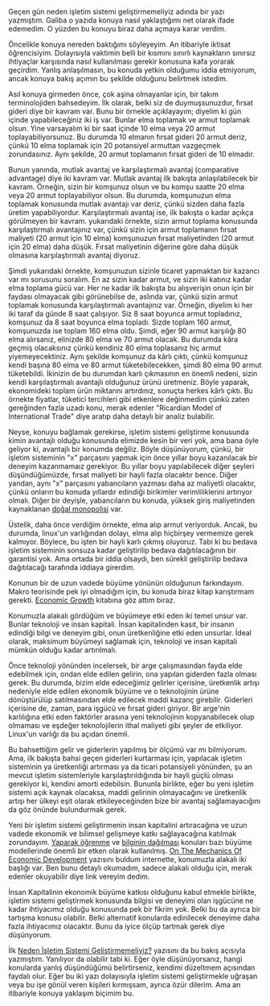 <!-- 
.. description: Neden işletim sistemi geliştirmemeliyiz konusunda ek yazı.
.. date: 2013/10/24 16:38
.. title: Neden İşletim Sistemi Geliştirmemeliyiz - Ekleme
.. slug: neden-isletim-sistemi-gelistirmemeliyiz-ekleme
-->


Geçen gün neden işletim sistemi geliştirmemeliyiz adında bir yazı yazmıştım.
Galiba o yazıda konuya nasıl yaklaştığımı net olarak ifade edemedim. O yüzden
bu konuyu biraz daha açmaya karar verdim. <!-- TEASER_END -->

Öncelikle konuya nereden baktığımı söyleyeyim. An itibariyle iktisat
öğrencisiyim. Dolayısıyla vaktimin belli bir kısmını sınırlı kaynakların
sınırsız ihtiyaçlar karşısında nasıl kullanılması gerekir konusuna kafa yorarak
geçirdim. Yanlış anlaşılmasın, bu konuda yetkin olduğumu iddia etmiyorum, ancak
konuya bakış açımın bu şekilde olduğunu belirtmek istedim.

Asıl konuya girmeden önce, çok aşina olmayanlar için, bir takım terminolojiden
bahsedeyim. İlk olarak, belki siz de duymuşsunuzdur, fırsat gideri diye
bir kavram var. Bunu bir örnekle açıklayayım; diyelim ki gün içinde
yapabileceğiniz iki iş var. Bunlar elma toplamak ve armut toplamak olsun. Yine
varsayalım ki bir saat içinde 10 elma veya 20 armut toplayabiliyorsunuz. Bu
durumda 10 elmanın fırsat gideri 20 armut deriz, çünkü 10 elma toplamak için 20
potansiyel armuttan vazgeçmek zorundasınız. Aynı şekilde, 20 armut toplamanın
fırsat gideri de 10 elmadır.

Bunun yanında, mutlak avantaj ve karşılaştırmalı avantaj (comparative
advantage) diye iki kavram var. Mutlak avantaj ilk bakışta anlaşılabilecek bir
kavram. Örneğin, sizin bir komşunuz olsun ve bu komşu saatte 20 elma veya 20
armut toplayabiliyor olsun. Bu durumda, komşunuzun elma toplamak konusunda
mutlak avantajı var deriz, çünkü sizden daha fazla üretim yapabiliyordur.
Karşılaştırmalı avantaj ise, ilk bakışta o kadar açıkça görülmeyen bir kavram.
yukarıdaki örnekte, sizin armut toplama konusunda karşılaştırmalı avantajınız
var, çünkü sizin için armut toplamanın fırsat maliyeti (20 armut için 10 elma)
komşunuzun fırsat maliyetinden (20 armut için 20 elma) daha düşük. Fırsat
maliyetinin diğerine göre daha düşük olmasına karşılaştırmalı avantaj diyoruz.

Şimdi yukarıdaki örnekte, komşunuzun sizinle ticaret yapmaktan bir kazancı
var mı sorusunu soralım. En az sizin kadar armut, ve sizin iki katınız kadar
elma toplama gücü var. Her ne kadar ilk bakışta bu alışverişin onun için bir
faydası olmayacak gibi görünebilse de, aslında var, çünkü sizin armut toplamak
konusunda karşılaştırmalı avantajınız var. Örneğin, diyelim ki her iki taraf da
günde 8 saat çalışıyor. Siz 8 saat boyunca armut topladınız, komşunuz da 8 saat
boyunca elma topladı. Sizde toplam 160 armut, komşunuzda ise toplam 160 elma
oldu. Şimdi, eğer 90 armut karşılığı 80 elma alırsanız, elinizde 80 elma ve
70 armut olacak. Bu durumda kâra geçmiş olacaksınız çünkü kendiniz 80 elma
toplasanız hiç armut yiyemeyecektiniz. Aynı şekilde komşunuz da kârlı çıktı,
çünkü komşunuz kendi başına 80 elma ve 80 armut tüketebilecekken, şimdi 80
elma 90 armut tüketebildi. İkinizin de bu durumdan karlı çıkmasının en önemli
nedeni, sizin kendi karşılaştırmalı avantajlı olduğunuz ürünü üretmeniz.
Böyle yaparak, ekonomideki toplam ürün miktarını artırdınız, sonuçta herkes
kârlı çıktı. Bu örnekte fiyatlar, tüketici tercihleri gibi etkenlere değinmedim
çünkü zaten gereğinden fazla uzadı konu, merak edenler "Ricardian Model of
International Trade" diye aratıp daha detaylı bir analiz bulabilir.

Neyse, konuyu bağlamak gerekirse, işletim sistemi geliştirme konusunda kimin
avantajlı olduğu konusunda elimizde kesin bir veri yok, ama bana öyle geliyor
ki, avantajlı bir konumda değiliz. Böyle düşünüyorum, çünkü, bir işletim
sisteminin "x" parçasını yapmak için önce yıllar boyu kazanılacak bir deneyim
kazanmamaız gerekiyor. Bu yıllar boyu yapılabilecek diğer şeyleri
düşündüğümüzde, fırsat maliyeti bir hayli fazla olacaktır bence. Diğer yandan,
aynı "x" parçasını yabancıların yazması daha az maliyetli olacaktır, çünkü
onların bu konuda yıllardır edindiği birikimler verimliliklerini artırıyor
olmalı. Diğer bir deyişle, yabancıların bu konuda, yüksek giriş maliyetinden
kaynaklanan [doğal monopolisi](http://en.wikipedia.org/wiki/Natural_monopoly)
var.

Üstelik, daha önce verdiğim örnekte, elma alıp armut veriyorduk. Ancak, bu
durumda, linux'un varlığından dolayı, elma alıp hiçbirşey vermemize gerek
kalmıyor. Böylece, bu işten bir hayli karlı çıkmış oluyoruz. Tabi ki bu bedava
işletim sisteminin sonsuza kadar geliştirilip bedava dağıtılacağının bir
garantisi yok. Ama ortada bir iddia olsaydı, ben sürekli geliştirilip bedava
dağıtılacağı tarafında iddiaya girerdim.

Konunun bir de uzun vadede büyüme yönünün olduğunun farkındayım. Makro
teorisinde pek iyi olmadığım için, bu konuda biraz kitap karıştırmam
gerekti. [Economic Growth](http://www.amazon.com/Economic-Growth-Robert-J-Barro/dp/0262025531)
kitabına göz attım biraz.

Konumuzla alakalı gördüğüm ve büyümeye etki eden iki temel unsur var. Bunlar
teknoloji ve insan kapitali. İnsan kapitalinden kasıt, bir insanın edindiği
bilgi ve deneyim gibi, onun üretkenliğine etki eden unsurlar. İdeal olarak,
maksimum büyümeyi sağlamak için, teknoloji ve insan kapitali mümkün olduğu
kadar artırılmalı.

Önce teknoloji yönünden incelersek, bir arge çalışmasından fayda elde edebilmek
için, ondan elde edilen gelirin, ona yapılan giderden fazla olması gerek. Bu
durumda, bizim elde edeceğimiz gelirler içerisine, üretkenlik artışı nedeniyle
elde edilen ekonomik büyüme ve o teknolojinin ürüne dönüştürülüp satılmasından
elde edilecek maddi kazanç girebilir. Giderleri içerisine de, zaman, para
işgücü ve fırsat gideri giriyor. Bir arge'nin karlılığına etki eden faktörler
arasına yeni teknolojinin kopyanabilecek olup olmaması ve eşdeğer teknolojilerin
ithal maliyeti gibi şeyler de etkiliyor. Linux'un varlığı da bu açıdan önemli.

Bu bahsettiğim gelir ve giderlerin yapılmış bir ölçümü var mı bilmiyorum. Ama,
ilk bakışta bahsi geçen giderleri kurtarması için, yapılacak işletim sisteminin
ya üretkenliği artırması ya da ticari potansiyeli yönünden, şu an mevcut işletim
sistemleriyle karşılaştırıldığında bir hayli güçlü olması gerekiyor ki, kendini
amorti edebilsin. Bununla birlikte, eğer bu yeni işletim sistemi açık kaynak
olacaksa, maddi gelirinin olmayacağını ve üretkenlik artışı her ülkeyi eşit
olarak etkileyeceğinden bize bir avantaj sağlamayacığını da göz önünde
bulundurmak gerek.

Yeni bir işletim sistemi geliştirmenin insan kapitalini artıracağına ve uzun 
vadede ekonomik ve bilimsel gelişmeye katkı sağlayacağına katılmak zorundayım.
[Yaparak öğrenme](http://en.wikipedia.org/wiki/Learning-by-doing_(economics))
ve [bilginin dağılması](http://en.wikipedia.org/wiki/Knowledge_spillover)
konuları bazı büyüme modellerinde önemli bir etken olarak kullanılmış.
[On The Mechanics Of Economic Development](http://www.fordham.edu/economics/mcleod/LucasMechanicsEconomicGrowth.pdf)
yazısını buldum internette, konumuzla alakalı iki başlığı var. Ben bunu detaylı
okumadım, sadece alakalı olduğu için, merak edenler okuyabilir diye link
vereyim dedim.

İnsan Kapitalinin ekonomik büyüme katkısı olduğunu kabul etmekle birlikte,
işletim sistemi geliştirmek konusunda bilgisi ve deneyimi olan işgücüne ne
kadar ihtiyacımız olduğu konusunda pek bir fikrim yok. Belki bu da ayrıca
bir tartışma konusu olabilir. Belki alternatif konularda edinilecek deneyime
daha fazla ihtiyacımız olacaktır. Bunu da iyice ölçüp tartmak gerek diye
düşünyorum.

İlk [Neden İşletim Sistemi Geliştirmemeliyiz?](/yazilim-dunyasi/neden-isletim-sistemi-gelistirmemeliyiz.html)
yazısını da bu bakış açısıyla yazmıştım. Yanılıyor da olabilir tabi ki. Eğer
öyle düşünüyorsanız, hangi konularda yanlış düşündüğümü belirtirseniz, kendimi
düzeltmem açısından faydalı olur. Eğer bu iki yazı dolayısıyla işletim sistemi
geliştirmekle uğraşan veya bu işe gönül veren kişileri kırmışsam, ayrıca özür
dilerim. Ama an itibariyle konuya yaklaşım biçimim bu.